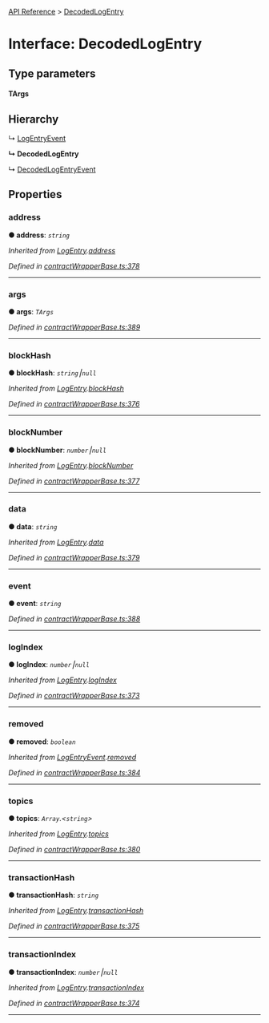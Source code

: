 [API Reference](../README.md) > [DecodedLogEntry](../interfaces/DecodedLogEntry.md)



# Interface: DecodedLogEntry

## Type parameters
#### TArgs 
## Hierarchy


↳  [LogEntryEvent](LogEntryEvent.md)

**↳ DecodedLogEntry**

↳  [DecodedLogEntryEvent](DecodedLogEntryEvent.md)











## Properties
<a id="address"></a>

###  address

**●  address**:  *`string`* 

*Inherited from [LogEntry](LogEntry.md).[address](LogEntry.md#address)*

*Defined in [contractWrapperBase.ts:378](https://github.com/daostack/arc.js/blob/42de6847/lib/contractWrapperBase.ts#L378)*





___

<a id="args"></a>

###  args

**●  args**:  *`TArgs`* 

*Defined in [contractWrapperBase.ts:389](https://github.com/daostack/arc.js/blob/42de6847/lib/contractWrapperBase.ts#L389)*





___

<a id="blockHash"></a>

###  blockHash

**●  blockHash**:  *`string`⎮`null`* 

*Inherited from [LogEntry](LogEntry.md).[blockHash](LogEntry.md#blockHash)*

*Defined in [contractWrapperBase.ts:376](https://github.com/daostack/arc.js/blob/42de6847/lib/contractWrapperBase.ts#L376)*





___

<a id="blockNumber"></a>

###  blockNumber

**●  blockNumber**:  *`number`⎮`null`* 

*Inherited from [LogEntry](LogEntry.md).[blockNumber](LogEntry.md#blockNumber)*

*Defined in [contractWrapperBase.ts:377](https://github.com/daostack/arc.js/blob/42de6847/lib/contractWrapperBase.ts#L377)*





___

<a id="data"></a>

###  data

**●  data**:  *`string`* 

*Inherited from [LogEntry](LogEntry.md).[data](LogEntry.md#data)*

*Defined in [contractWrapperBase.ts:379](https://github.com/daostack/arc.js/blob/42de6847/lib/contractWrapperBase.ts#L379)*





___

<a id="event"></a>

###  event

**●  event**:  *`string`* 

*Defined in [contractWrapperBase.ts:388](https://github.com/daostack/arc.js/blob/42de6847/lib/contractWrapperBase.ts#L388)*





___

<a id="logIndex"></a>

###  logIndex

**●  logIndex**:  *`number`⎮`null`* 

*Inherited from [LogEntry](LogEntry.md).[logIndex](LogEntry.md#logIndex)*

*Defined in [contractWrapperBase.ts:373](https://github.com/daostack/arc.js/blob/42de6847/lib/contractWrapperBase.ts#L373)*





___

<a id="removed"></a>

###  removed

**●  removed**:  *`boolean`* 

*Inherited from [LogEntryEvent](LogEntryEvent.md).[removed](LogEntryEvent.md#removed)*

*Defined in [contractWrapperBase.ts:384](https://github.com/daostack/arc.js/blob/42de6847/lib/contractWrapperBase.ts#L384)*





___

<a id="topics"></a>

###  topics

**●  topics**:  *`Array`.<`string`>* 

*Inherited from [LogEntry](LogEntry.md).[topics](LogEntry.md#topics)*

*Defined in [contractWrapperBase.ts:380](https://github.com/daostack/arc.js/blob/42de6847/lib/contractWrapperBase.ts#L380)*





___

<a id="transactionHash"></a>

###  transactionHash

**●  transactionHash**:  *`string`* 

*Inherited from [LogEntry](LogEntry.md).[transactionHash](LogEntry.md#transactionHash)*

*Defined in [contractWrapperBase.ts:375](https://github.com/daostack/arc.js/blob/42de6847/lib/contractWrapperBase.ts#L375)*





___

<a id="transactionIndex"></a>

###  transactionIndex

**●  transactionIndex**:  *`number`⎮`null`* 

*Inherited from [LogEntry](LogEntry.md).[transactionIndex](LogEntry.md#transactionIndex)*

*Defined in [contractWrapperBase.ts:374](https://github.com/daostack/arc.js/blob/42de6847/lib/contractWrapperBase.ts#L374)*





___


